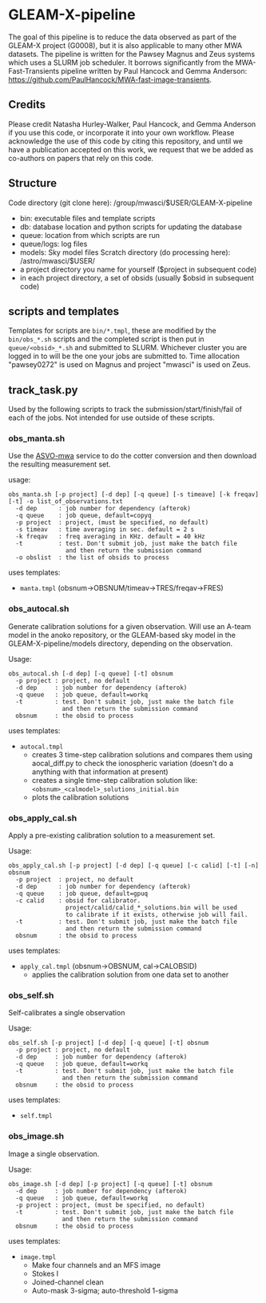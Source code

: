 # GLEAM-X-pipeline

The goal of this pipeline is to reduce the data observed as part of the GLEAM-X project (G0008), but it is also applicable to many other MWA datasets. The pipeline is written for the Pawsey Magnus and Zeus systems which uses a SLURM job scheduler. It borrows significantly from the MWA-Fast-Transients pipeline written by Paul Hancock and Gemma Anderson: https://github.com/PaulHancock/MWA-fast-image-transients.

## Credits
Please credit Natasha Hurley-Walker, Paul Hancock, and Gemma Anderson if you use this code, or incorporate it into your own workflow. Please acknowledge the use of this code by citing this repository, and until we have a publication accepted on this work, we request that we be added as co-authors on papers that rely on this code.

## Structure
Code directory (git clone here): /group/mwasci/$USER/GLEAM-X-pipeline
- bin: executable files and template scripts
- db: database location and python scripts for updating the database
- queue: location from which scripts are run
- queue/logs: log files
- models: Sky model files
Scratch directory (do processing here): /astro/mwasci/$USER/
- a project directory you name for yourself ($project in subsequent code)
- in each project directory, a set of obsids (usually $obsid in subsequent code)

## scripts and templates
Templates for scripts are `bin/*.tmpl`, these are modified by the `bin/obs_*.sh` scripts and the completed script is then put in `queue/<obsid>_*.sh` and submitted to SLURM. Whichever cluster you are logged in to will be the one your jobs are submitted to. Time allocation "pawsey0272" is used on Magnus and project "mwasci" is used on Zeus.

## track_task.py
Used by the following scripts to track the submission/start/finish/fail of each of the jobs.
Not intended for use outside of these scripts.

### obs_manta.sh
Use the [ASVO-mwa](https://asvo.mwatelescope.org) service to do the cotter conversion and then download the resulting measurement set.

usage:
```
obs_manta.sh [-p project] [-d dep] [-q queue] [-s timeave] [-k freqav] [-t] -o list_of_observations.txt
  -d dep      : job number for dependency (afterok)
  -q queue    : job queue, default=copyq
  -p project  : project, (must be specified, no default)
  -s timeav   : time averaging in sec. default = 2 s
  -k freqav   : freq averaging in KHz. default = 40 kHz
  -t          : test. Don't submit job, just make the batch file
                and then return the submission command
  -o obslist  : the list of obsids to process
```
uses templates:
- `manta.tmpl` (obsnum->OBSNUM/timeav->TRES/freqav->FRES)

### obs_autocal.sh
Generate calibration solutions for a given observation. Will use an A-team model in the anoko repository, or the GLEAM-based sky model in the GLEAM-X-pipeline/models directory, depending on the observation.

Usage:
```
obs_autocal.sh [-d dep] [-q queue] [-t] obsnum
  -p project : project, no default
  -d dep     : job number for dependency (afterok)
  -q queue   : job queue, default=workq
  -t         : test. Don't submit job, just make the batch file
               and then return the submission command
  obsnum     : the obsid to process
```

uses templates:
- `autocal.tmpl`
  - creates 3 time-step calibration solutions and compares them using aocal_diff.py to check the ionospheric variation (doesn't do a anything with that information at present)
  - creates a single time-step calibration solution like: `<obsnum>_<calmodel>_solutions_initial.bin`
  - plots the calibration solutions

### obs_apply_cal.sh
Apply a pre-existing calibration solution to a measurement set.

Usage:
```
obs_apply_cal.sh [-p project] [-d dep] [-q queue] [-c calid] [-t] [-n] obsnum
  -p project  : project, no default
  -d dep      : job number for dependency (afterok)
  -q queue    : job queue, default=gpuq
  -c calid    : obsid for calibrator.
                project/calid/calid_*_solutions.bin will be used
                to calibrate if it exists, otherwise job will fail.
  -t          : test. Don't submit job, just make the batch file
                and then return the submission command
  obsnum      : the obsid to process
```

uses templates:
- `apply_cal.tmpl` (obsnum->OBSNUM, cal->CALOBSID)
  - applies the calibration solution from one data set to another

### obs_self.sh
Self-calibrates a single observation

Usage:
```
obs_self.sh [-p project] [-d dep] [-q queue] [-t] obsnum
  -p project : project, no default
  -d dep     : job number for dependency (afterok)
  -q queue   : job queue, default=workq
  -t         : test. Don't submit job, just make the batch file
               and then return the submission command
  obsnum     : the obsid to process
```
uses templates:
- `self.tmpl`

### obs_image.sh
Image a single observation.

Usage: 
```
obs_image.sh [-d dep] [-p project] [-q queue] [-t] obsnum
  -d dep     : job number for dependency (afterok)
  -q queue   : job queue, default=workq
  -p project : project, (must be specified, no default)
  -t         : test. Don't submit job, just make the batch file
               and then return the submission command
  obsnum     : the obsid to process
```
uses templates:
- `image.tmpl`
  - Make four channels and an MFS image
  - Stokes I
  - Joined-channel clean
  - Auto-mask 3-sigma; auto-threshold 1-sigma
